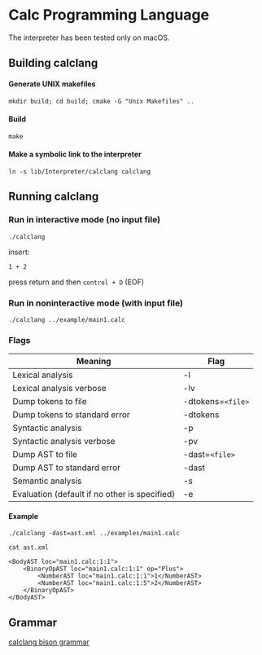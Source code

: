 # Calc Programming Language

The interpreter has been tested only on macOS.

## Building calclang

#### Generate UNIX makefiles
`mkdir build; cd build; cmake -G "Unix Makefiles" ..`

#### Build
`make`

#### Make a symbolic link to the interpreter
`ln -s lib/Interpreter/calclang calclang`

## Running calclang

### Run in interactive mode (no input file)
`./calclang`

insert:

`1 + 2`

press return and then `control + D` (EOF)

### Run in noninteractive mode (with input file)

`./calclang ../example/main1.calc`

### Flags

Meaning                        					 |  Flag
|------------------------------------------------|-------------------|
Lexical analysis               					 | -l
Lexical analysis verbose        				 | -lv
Dump tokens to file            					 | -dtokens=`<file>`
Dump tokens to standard error   			     | -dtokens
Syntactic analysis             					 | -p
Syntactic analysis verbose     					 | -pv
Dump AST to file                                 | -dast=`<file>`
Dump AST to standard error                       | -dast
Semantic analysis                                | -s
Evaluation (default if no other is specified)    | -e

#### Example
`./calclang -dast=ast.xml ../examples/main1.calc`

`cat ast.xml`

```
<BodyAST loc="main1.calc:1:1">
    <BinaryOpAST loc="main1.calc:1:1" op="Plus">
        <NumberAST loc="main1.calc:1:1">1</NumberAST>
        <NumberAST loc="main1.calc:1:5">2</NumberAST>
    </BinaryOpAST>
</BodyAST>
```

## Grammar
[calclang bison grammar](https://github.com/NicolaLancellotti/calclang/blob/master/lib/ParseLex/bison.y%2B%2B)


